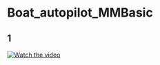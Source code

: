 # Boat_autopilot_MMBasic

## 1

[![Watch the video](https://img.youtube.com/vi/hEnH9IPkSz0/0.jpg)](https://youtu.be/hEnH9IPkSz0)